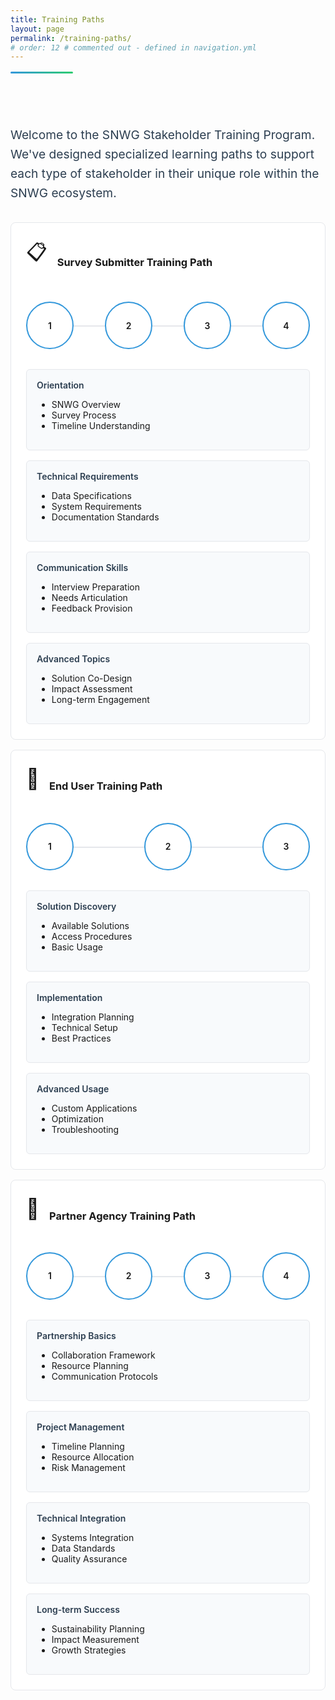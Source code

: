 ```yaml
---
title: Training Paths
layout: page
permalink: /training-paths/
# order: 12 # commented out - defined in navigation.yml
---
```


<div class="header-line"></div>

<div class="intro-section">
    <div class="intro-content">
        <p class="lead-text">Welcome to the SNWG Stakeholder Training Program. We've designed specialized learning paths to support each type of stakeholder in their unique role within the SNWG ecosystem.</p>    
</div>

<div class="training-paths">
    <!-- Survey Submitters-->
    <div class="training-path">
        <div class="path-header">
        <div class="path-icon">📋</div>
            <h3>Survey Submitter Training Path</h3>
        </div>
        <div class="timeline">
            <div class="milestone">1</div>
            <div class="milestone">2</div>
            <div class="milestone">3</div>
            <div class="milestone">4</div>
        </div>
        <div class="path-content">
            <div class="module">
                <div class="module-title">Orientation</div>
                <ul>
                    <li>SNWG Overview</li>
                    <li>Survey Process</li>
                    <li>Timeline Understanding</li>
                </ul>
            </div>
            <div class="module">
                <div class="module-title">Technical Requirements</div>
                <ul>
                    <li>Data Specifications</li>
                    <li>System Requirements</li>
                    <li>Documentation Standards</li>
                </ul>
            </div>
            <div class="module">
                <div class="module-title">Communication Skills</div>
                <ul>
                    <li>Interview Preparation</li>
                    <li>Needs Articulation</li>
                    <li>Feedback Provision</li>
                </ul>
            </div>
            <div class="module">
                <div class="module-title">Advanced Topics</div>
                <ul>
                    <li>Solution Co-Design</li>
                    <li>Impact Assessment</li>
                    <li>Long-term Engagement</li>
                </ul>
            </div>
        </div>
    </div>
    <!--End Users-->
    <div class="training-path">
        <div class="path-header">
            <div class="path-icon">👥</div>
            <h3>End User Training Path</h3>
        </div>
        <div class="timeline">
            <div class="milestone">1</div>
            <div class="milestone">2</div>
            <div class="milestone">3</div>
        </div>
        <div class="path-content">
            <div class="module">
                <div class="module-title">Solution Discovery</div>
                <ul>
                    <li>Available Solutions</li>
                    <li>Access Procedures</li>
                    <li>Basic Usage</li>
                </ul>
            </div>
            <div class="module">
                <div class="module-title">Implementation</div>
                <ul>
                    <li>Integration Planning</li>
                    <li>Technical Setup</li>
                    <li>Best Practices</li>
                </ul>
            </div>
            <div class="module">
                <div class="module-title">Advanced Usage</div>
                <ul>
                    <li>Custom Applications</li>
                    <li>Optimization</li>
                    <li>Troubleshooting</li>
                </ul>
            </div>
        </div>
    </div>
    <!--Partner Agencies-->
    <div class="training-path">
        <div class="path-header">
            <div class="path-icon">🤝</div>
            <h3>Partner Agency Training Path</h3>
        </div>
        <div class="timeline">
            <div class="milestone">1</div>
            <div class="milestone">2</div>
            <div class="milestone">3</div>
            <div class="milestone">4</div>
        </div>
        <div class="path-content">
            <div class="module">
                <div class="module-title">Partnership Basics</div>
                <ul>
                    <li>Collaboration Framework</li>
                    <li>Resource Planning</li>
                    <li>Communication Protocols</li>
                </ul>
            </div>
            <div class="module">
                <div class="module-title">Project Management</div>
                <ul>
                    <li>Timeline Planning</li>
                    <li>Resource Allocation</li>
                    <li>Risk Management</li>
                </ul>
            </div>
            <div class="module">
                <div class="module-title">Technical Integration</div>
                <ul>
                    <li>Systems Integration</li>
                    <li>Data Standards</li>
                    <li>Quality Assurance</li>
                </ul>
            </div>
            <div class="module">
                <div class="module-title">Long-term Success</div>
                <ul>
                    <li>Sustainability Planning</li>
                    <li>Impact Measurement</li>
                    <li>Growth Strategies</li>
                </ul>
            </div>
        </div>
    </div>
</div>

<style>
.intro-section {
    max-width: 1200px;
    margin: 0 auto;
    padding: 2rem 0;
}

.header-line {
    height: 3px;
    background: linear-gradient(to right, #3498db, #2ecc71);
    margin: 1rem 0 2rem 0;
    width: 100px;
    border-radius: 2px;
}

.lead-text {
    font-size: 1.2rem;
    color: #2c3e50;
    margin-bottom: 2rem;
    line-height: 1.6;
}

.path-grid {
    display: grid;
    grid-template-columns: repeat(auto-fit, minmax(300px, 1fr));
    gap: 1.5rem;
    margin: 1.5rem 0;
}

.path-card {
    background: white;
    padding: 1.5rem;
    border-radius: 8px;
    border: 1px solid #e5e7eb;
    transition: transform 0.2s ease;
}

.path-card:hover {
    transform: translateY(-2px);
    box-shadow: 0 4px 8px rgba(0, 0, 0, 0.1);
}

.path-icon {
    font-size: 2rem;
    margin-bottom: 1rem;
}

.path-card h4 {
    color: #2c3e50;
    margin: 0.5rem 0;
}

.path-card p {
    color: #64748b;
    margin-bottom: 1rem;
}

.duration {
    display: inline-block;
    background: #f1f5f9;
    padding: 0.25rem 0.75rem;
    border-radius: 999px;
    font-size: 0.875rem;
    color: #64748b;
}

.key-info {
    background: #f8fafc;
    border-left: 4px solid #3498db;
    padding: 1rem;
    margin-top: 2rem;
    border-radius: 0 4px 4px 0;
}

.key-info p {
    margin: 0;
}

@media (max-width: 768px) {
    .intro-section {
        padding: 1rem;
    }
    
    .path-grid {
        grid-template-columns: 1fr;
    }
}

.training-path {
    border: 1px solid #e5e7eb;
    border-radius: 8px;
    padding: 1.5rem;
    margin-bottom: 1rem;
    background: white;
}

.path-header {
    display: flex;
    align-items: center;
    gap: 1rem;
    margin-bottom: 1rem;
}

.path-content {
    display: grid;
    grid-template-columns: repeat(auto-fit, minmax(250px, 1fr));
    gap: 1rem;
}

.module {
    background: #f8fafc;
    padding: 1rem;
    border-radius: 6px;
    border: 1px solid #e5e7eb;
}

.module-title {
    font-weight: 600;
    margin-bottom: 0.5rem;
    color: #2c3e50;
}

.timeline {
    display: flex;
    margin: 2rem 0;
    position: relative;
    justify-content: space-between;
}

.timeline::before {
    content: '';
    position: absolute;
    top: 50%;
    left: 0;
    right: 0;
    height: 2px;
    background: #e5e7eb;
    z-index: 1;
}

.milestone {
    position: relative;
    z-index: 2;
    background: white;
    padding: 1rem;
    border: 2px solid #3498db;
    border-radius: 50%;
    width: 40px;
    height: 40px;
    display: flex;
    align-items: center;
    justify-content: center;
    font-weight: 600;
}
</style>
